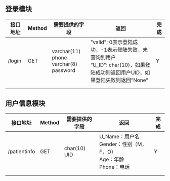 ## 登录模块

| 接口地址 | Method | 需要提供的字段                              | 返回                                                         | 完成 |
| -------- | ------ | ------------------------------------------- | ------------------------------------------------------------ | ---- |
| /login   | GET    | varchar(11) phone <br />varchar(8) password | "valid": 0表示登陆成功，-1表示登陆失败，未查询到用户<br />“U_ID": char(10)，如果登陆成功则返回用户UID，如果登陆失败则返回”None“ | Y    |
|          |        |                                             |                                                              |      |
|          |        |                                             |                                                              |      |

## 用户信息模块

| 接口地址     | Method | 需要提供的字段 | 返回                                                         | 完成 |
| ------------ | ------ | -------------- | ------------------------------------------------------------ | ---- |
| /patientinfo | GET    | char(10) UID   | U_Name：用户名<br />Gender：性别（M，F，O）<br />Age：年龄<br />Phone：电话 | Y    |
|              |        |                |                                                              |      |
|              |        |                |                                                              |      |

